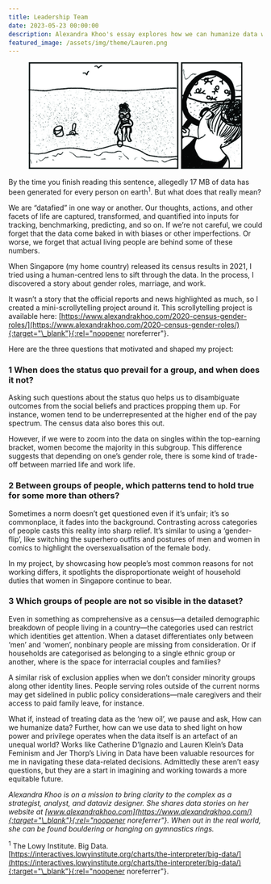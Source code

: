 ```yaml
---
title: Leadership Team
date: 2023-05-23 00:00:00
description: Alexandra Khoo's essay explores how we can humanize data work
featured_image: /assets/img/theme/Lauren.png
---
```


<center>
<figure>
	<img src="../assets/img/theme/koo_header.jpg" alt="A two-panel comic where the first panel shows a girl sitting at the beach next and the second panel shows a close-up of the girl looking through a magnifying glass seeing small human characters in the water.">
</figure>
</center>

By the time you finish reading this sentence, allegedly 17 MB of data has been generated for every person on earth<sup>1</sup>. But what does that really mean?

We are “datafied” in one way or another. Our thoughts, actions, and other facets of life are captured, transformed, and quantified into inputs for tracking, benchmarking, predicting, and so on. If we’re not careful, we could forget that the data come baked in with biases or other imperfections. Or worse, we forget that actual living people are behind some of these numbers.

When Singapore (my home country) released its census results in 2021, I tried using a human-centred lens to sift through the data. In the process, I discovered a story about gender roles, marriage, and work.

It wasn’t a story that the official reports and news highlighted as much, so I created a mini-scrollytelling project around it. This scrollytelling project is available here: [https://www.alexandrakhoo.com/2020-census-gender-roles/](https://www.alexandrakhoo.com/2020-census-gender-roles/){:target="\_blank"}{:rel="noopener noreferrer"}.

Here are the three questions that motivated and shaped my project:

### 1 When does the status quo prevail for a group, and when does it not?

Asking such questions about the status quo helps us to disambiguate outcomes from the social beliefs and practices propping them up. For instance, women tend to be underrepresented at the higher end of the pay spectrum. The census data also bores this out.

However, if we were to zoom into the data on singles within the top-earning bracket, women become the majority in this subgroup. This difference suggests that depending on one’s gender role, there is some kind of trade-off between married life and work life.

### 2 Between groups of people, which patterns tend to hold true for some more than others?

Sometimes a norm doesn’t get questioned even if it’s unfair; it’s so commonplace, it fades into the background. Contrasting across categories of people casts this reality into sharp relief. It’s similar to using a ‘gender-flip’, like switching the superhero outfits and postures of men and women in comics to highlight the oversexualisation of the female body.

In my project, by showcasing how people’s most common reasons for not working differs, it spotlights the disproportionate weight of household duties that women in Singapore continue to bear.

### 3 Which groups of people are not so visible in the dataset?

Even in something as comprehensive as a census—a detailed demographic breakdown of people living in a country—the categories used can restrict which identities get attention. When a dataset differentiates only between ‘men’ and ‘women’, nonbinary people are missing from consideration. Or if households are categorised as belonging to a single ethnic group or another, where is the space for interracial couples and families?

A similar risk of exclusion applies when we don’t consider minority groups along other identity lines. People serving roles outside of the current norms may get sidelined in public policy considerations—male caregivers and their access to paid family leave, for instance.

What if, instead of treating data as the ‘new oil’, we pause and ask, How can we humanize data? Further, how can we use data to shed light on how power and privilege operates when the data itself is an artefact of an unequal world? Works like Catherine D’Ignazio and Lauren Klein’s Data Feminism and Jer Thorp’s Living in Data have been valuable resources for me in navigating these data-related decisions. Admittedly these aren’t easy questions, but they are a start in imagining and working towards a more equitable future.

_Alexandra Khoo is on a mission to bring clarity to the complex as a strategist, analyst, and dataviz designer. She shares data stories on her website at [www.alexandrakhoo.com](https://www.alexandrakhoo.com/){:target="\_blank"}{:rel="noopener noreferrer"}. When out in the real world, she can be found bouldering or hanging on gymnastics rings._

<sup>1</sup> The Lowy Institute. Big Data. [https://interactives.lowyinstitute.org/charts/the-interpreter/big-data/](https://interactives.lowyinstitute.org/charts/the-interpreter/big-data/){:target="\_blank"}{:rel="noopener noreferrer"}.
